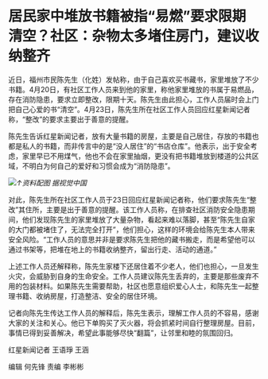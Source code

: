 # 居民家中堆放书籍被指“易燃”要求限期清空？社区：杂物太多堵住房门，建议收纳整齐

近日，福州市民陈先生（化姓）发帖称，由于自己喜欢买书藏书，家里堆放了不少书籍。4月20日，有社区工作人员来到他的家里，称他家里堆放的书属于易燃品，存在消防隐患，要求立即整改，限期十天。陈先生由此担心，工作人员届时会上门把自己心爱的书“清空”。4月23日，陈先生所在社区工作人员回应红星新闻记者称，“整改”的要求主要出于善意的提醒。

陈先生告诉红星新闻记者，放有大量书籍的房屋，主要是自己居住，存放的书籍也都是私人的书籍，而非传言中的是“没人居住”的“书店仓库”。他表示，出于安全考虑，家里早已不用煤气，他也不会在家里抽烟，更没有把书籍堆放到楼道的公共区域，不明白为何自己的爱好和习惯会成为“消防隐患”。

![](https://inews.gtimg.com/om_bt/OSfbkaY6OGGXv5x-Q0BHu_QHEmdGxPMB2Dj4RvB9Lk_I8AA/1000)_↑资料配图
据视觉中国_

对此，陈先生所在社区工作人员于23日回应红星新闻记者称，他们要求陈先生“整改”其住所，主要是出于善意的提醒。该工作人员称，在排查社区消防安全隐患期间，他们发现陈先生的家里堆放了大量杂物，看起来难以落脚，甚至“陈先生自家的大门都被堵住了，无法完全打开”，他们担心，这样的环境会给陈先生本人带来安全风险。“工作人员的意思并非是要求陈先生把他的藏书搬走，而是希望他可以通过书架等，把堆在地上的书籍收纳整齐，留出行走、活动的通道。”

上述工作人员还解释称，陈先生家楼下还居住着不少老人，他们也担心，一旦发生火灾，会威胁到自身的生命安全。工作人员建议陈先生丢弃的，主要是那些废弃不用的包装材料。如果陈先生需要帮助，社区也愿意组织爱心人士，和陈先生一起整理书籍、收纳房屋，打造整洁、安全的居住环境。

记者向陈先生传达工作人员的解释后，陈先生表示，理解工作人员的不容易，感谢大家的关注和关心。他已下单购买了灭火器，将会抓紧时间自行整理房屋。目前，事情已得到妥善解决，希望此事能够尽快“翻篇”，让邻里和睦的氛围回归。

红星新闻记者 王语琤 王涵

编辑 何先锋 责编 李彬彬


